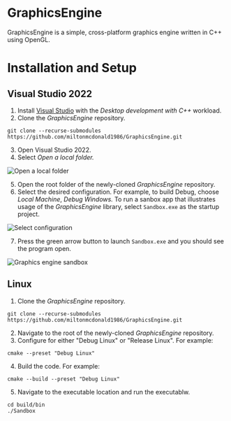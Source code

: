 # GraphicsEngine
GraphicsEngine is a simple, cross-platform graphics engine written in C++ using OpenGL.

# Installation and Setup
## Visual Studio 2022
1. Install [Visual Studio](https://visualstudio.microsoft.com/) with the *Desktop development with C++* workload.
2. Clone the *GraphicsEngine* repository.
```
git clone --recurse-submodules https://github.com/miltonmcdonald1986/GraphicsEngine.git
```
3. Open Visual Studio 2022.
4. Select *Open a local folder.*
   
![Open a local folder](https://github.com/user-attachments/assets/94c4db22-baaa-458c-8485-9aa01fb232de)

5. Open the root folder of the newly-cloned *GraphicsEngine* repository.
6. Select the desired configuration. For example, to build Debug, choose *Local Machine*, *Debug Windows.* To run a sanbox app that illustrates usage of the *GraphicsEngine* library, select `Sandbox.exe` as the startup project.

![Select configuration](https://github.com/user-attachments/assets/b7883fb9-738f-4199-af02-183c02625c37)

7. Press the green arrow button to launch `Sandbox.exe` and you should see the program open.

![Graphics engine sandbox](https://github.com/user-attachments/assets/7f58b1f7-fcca-4b5e-9430-e22118a49a42)

## Linux
1. Clone the *GraphicsEngine* repository.
```
git clone --recurse-submodules https://github.com/miltonmcdonald1986/GraphicsEngine.git
```
2. Navigate to the root of the newly-cloned *GraphicsEngine* repository.
3. Configure for either "Debug Linux" or "Release Linux". For example:
```
cmake --preset "Debug Linux"
```
4. Build the code. For example:
```
cmake --build --preset "Debug Linux"
```
5. Navigate to the executable location and run the executablw.
```
cd build/bin
./Sandbox
```
